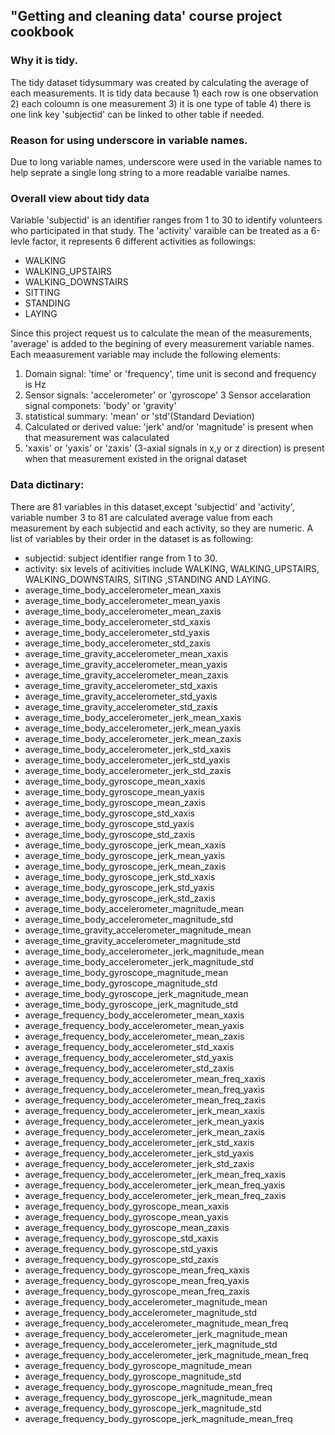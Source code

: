 ##  "Getting and cleaning data' course project cookbook

### Why it is tidy.

The tidy dataset tidysummary was created by calculating the average of each measurements. It is tidy data because 1) each row is one observation 2) each coloumn is one measurement 3) it is one type of table 4) there is one link key 'subjectid' can be linked to other table if needed.

### Reason for using underscore in variable names.

Due to long variable names, underscore were used in the variable names to help seprate a single long string to a more readable varialbe names.

### Overall view about tidy data

Variable 'subjectid' is an identifier ranges from 1 to 30 to identify volunteers who participated in that study. The 'activity' varaible can be treated as a 6-levle factor, it represents 6 different activities as followings: 

*  WALKING
*  WALKING_UPSTAIRS
*  WALKING_DOWNSTAIRS
*  SITTING
*  STANDING
*  LAYING

Since this project request us to calculate the mean of the measurements, 'average' is added to the begining of every measurement variable names.   Each meaasurement variable may include the following elements:

 1. Domain signal: 'time' or 'frequency', time unit is second and frequency is Hz
 2. Sensor signals: 'accelerometer' or 'gyroscope' 
 3  Sensor accelaration signal componets: 'body' or 'gravity'
 4. statistical summary: 'mean' or 'std'(Standard Deviation)
 5. Calculated or derived value: 'jerk' and/or 'magnitude' is present when that measurement was calaculated
 6. 'xaxis' or 'yaxis' or 'zaxis' (3-axial signals in x,y or z direction) is present when that measurement existed in the orignal dataset

### Data dictinary:

There are 81 variables in this dataset,except 'subjectid' and 'activity', variable number 3 to 81 are calculated average value from each measurement by each subjectid and each activity, so they are numeric. A list of variables by their order in the dataset is as following:

* subjectid:  subject identifier range from 1 to 30.                                             
* activity:   six levels of acitivities include WALKING, WALKING_UPSTAIRS, WALKING_DOWNSTAIRS, SITING ,STANDING AND LAYING.                                                   
*  average_time_body_accelerometer_mean_xaxis
*  average_time_body_accelerometer_mean_yaxis                   
*  average_time_body_accelerometer_mean_zaxis                   
*  average_time_body_accelerometer_std_xaxis                    
*  average_time_body_accelerometer_std_yaxis                    
*  average_time_body_accelerometer_std_zaxis                    
*  average_time_gravity_accelerometer_mean_xaxis                
*  average_time_gravity_accelerometer_mean_yaxis                
*  average_time_gravity_accelerometer_mean_zaxis                
*  average_time_gravity_accelerometer_std_xaxis                 
*  average_time_gravity_accelerometer_std_yaxis                 
*  average_time_gravity_accelerometer_std_zaxis                 
*  average_time_body_accelerometer_jerk_mean_xaxis              
*  average_time_body_accelerometer_jerk_mean_yaxis              
*  average_time_body_accelerometer_jerk_mean_zaxis              
*  average_time_body_accelerometer_jerk_std_xaxis               
*  average_time_body_accelerometer_jerk_std_yaxis               
*  average_time_body_accelerometer_jerk_std_zaxis               
*  average_time_body_gyroscope_mean_xaxis                       
*  average_time_body_gyroscope_mean_yaxis                       
*  average_time_body_gyroscope_mean_zaxis                       
*  average_time_body_gyroscope_std_xaxis                        
*  average_time_body_gyroscope_std_yaxis                        
* average_time_body_gyroscope_std_zaxis                        
* average_time_body_gyroscope_jerk_mean_xaxis                  
* average_time_body_gyroscope_jerk_mean_yaxis                  
* average_time_body_gyroscope_jerk_mean_zaxis                  
* average_time_body_gyroscope_jerk_std_xaxis                   
* average_time_body_gyroscope_jerk_std_yaxis                   
* average_time_body_gyroscope_jerk_std_zaxis                   
* average_time_body_accelerometer_magnitude_mean               
* average_time_body_accelerometer_magnitude_std                
* average_time_gravity_accelerometer_magnitude_mean            
* average_time_gravity_accelerometer_magnitude_std             
* average_time_body_accelerometer_jerk_magnitude_mean          
* average_time_body_accelerometer_jerk_magnitude_std           
* average_time_body_gyroscope_magnitude_mean                   
* average_time_body_gyroscope_magnitude_std                    
* average_time_body_gyroscope_jerk_magnitude_mean              
* average_time_body_gyroscope_jerk_magnitude_std               
* average_frequency_body_accelerometer_mean_xaxis              
* average_frequency_body_accelerometer_mean_yaxis              
* average_frequency_body_accelerometer_mean_zaxis              
* average_frequency_body_accelerometer_std_xaxis               
* average_frequency_body_accelerometer_std_yaxis               
* average_frequency_body_accelerometer_std_zaxis               
* average_frequency_body_accelerometer_mean_freq_xaxis         
* average_frequency_body_accelerometer_mean_freq_yaxis         
* average_frequency_body_accelerometer_mean_freq_zaxis         
* average_frequency_body_accelerometer_jerk_mean_xaxis         
* average_frequency_body_accelerometer_jerk_mean_yaxis         
* average_frequency_body_accelerometer_jerk_mean_zaxis         
* average_frequency_body_accelerometer_jerk_std_xaxis          
* average_frequency_body_accelerometer_jerk_std_yaxis          
* average_frequency_body_accelerometer_jerk_std_zaxis          
* average_frequency_body_accelerometer_jerk_mean_freq_xaxis    
* average_frequency_body_accelerometer_jerk_mean_freq_yaxis    
* average_frequency_body_accelerometer_jerk_mean_freq_zaxis    
* average_frequency_body_gyroscope_mean_xaxis                  
* average_frequency_body_gyroscope_mean_yaxis                  
* average_frequency_body_gyroscope_mean_zaxis                  
* average_frequency_body_gyroscope_std_xaxis                   
* average_frequency_body_gyroscope_std_yaxis                   
* average_frequency_body_gyroscope_std_zaxis                   
* average_frequency_body_gyroscope_mean_freq_xaxis             
* average_frequency_body_gyroscope_mean_freq_yaxis             
* average_frequency_body_gyroscope_mean_freq_zaxis             
* average_frequency_body_accelerometer_magnitude_mean          
* average_frequency_body_accelerometer_magnitude_std           
* average_frequency_body_accelerometer_magnitude_mean_freq     
* average_frequency_body_accelerometer_jerk_magnitude_mean     
* average_frequency_body_accelerometer_jerk_magnitude_std      
* average_frequency_body_accelerometer_jerk_magnitude_mean_freq
* average_frequency_body_gyroscope_magnitude_mean              
* average_frequency_body_gyroscope_magnitude_std               
* average_frequency_body_gyroscope_magnitude_mean_freq         
* average_frequency_body_gyroscope_jerk_magnitude_mean         
* average_frequency_body_gyroscope_jerk_magnitude_std          
* average_frequency_body_gyroscope_jerk_magnitude_mean_freq